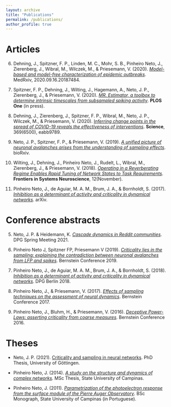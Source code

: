 ```yaml
---
layout: archive
title: "Publications"
permalink: /publications/
author_profile: true
---
```


# Articles

6. Dehning, J., Spitzner, F. P., Linden, M. C., Mohr, S. B., Pinheiro Neto, J., Zierenberg, J., Wibral, M., Wilczek, M., & Priesemann, V. (2020). [*Model-based and model-free characterization of epidemic outbreaks*](http://medrxiv.org/content/early/2020/09/18/2020.09.16.20187484.abstract). MedRxiv, 2020.09.16.20187484. 

5. Spitzner, F. P., Dehning, J., Wilting, J., Hagemann, A., Neto, J. P., Zierenberg, J., & Priesemann, V. (2020). [*MR. Estimator, a toolbox to determine intrinsic timescales from subsampled spiking activity*](http://arxiv.org/abs/2007.03367). **PLOS One** (in press).

4. Dehning, J., Zierenberg, J., Spitzner, F. P., Wibral, M., Neto, J. P., Wilczek, M., & Priesemann, V. (2020). [I*nferring change points in the spread of COVID-19 reveals the effectiveness of interventions*](https://doi.org/10.1126/science.abb9789). **Science**, 369(6500), eabb9789. 

3. Neto, J. P., Spitzner, F. P., & Priesemann, V. (2019). [*A unified picture of neuronal avalanches arises from the understanding of sampling effects*](https://doi.org/10.1101/759613). bioRxiv. 

2. Wilting, J., Dehning, J., Pinheiro Neto, J., Rudelt, L., Wibral, M., Zierenberg, J., & Priesemann, V. (2018). [*Operating in a Reverberating Regime Enables Rapid Tuning of Network States to Task Requirements*]( https://doi.org/10.3389/fnsys.2018.00055). **Frontiers in Systems Neuroscience**, 12(November).

1. Pinheiro Neto, J., de Aguiar, M. A. M., Brum, J. A., & Bornholdt, S. (2017). [*Inhibition as a determinant of activity and criticality in dynamical networks*](http://arxiv.org/abs/1712.08816). arXiv.


# Conference abstracts

5. Neto, J. P. & Heidemann, K. [*Cascade dynamics in Reddit communities*](https://www.dpg-verhandlungen.de/year/2021/conference/bpcppdysoe/part/soe/session/3/contribution/7?lang=en). DPG Spring Meeting 2021.

4. Pinheiro Neto J, Spitzner FP, Priesemann V (2019). [*Criticality lies in the sampling: explaining the contradiction between neuronal avalanches from LFP and spikes*](https://doi.org/10.12751/nncn.bc2019.0122). Bernstein Conference 2019.

3. Pinheiro Neto, J., de Aguiar, M. A. M., Brum, J. A., & Bornholdt, S. (2018). [*Inhibition as a determinant of activity and criticality in dynamical networks*](https://www.dpg-verhandlungen.de/year/2018/conference/berlin/part/dy/session/73/contribution/6?lang=en). DPG Berlin 2018.

2. Pinheiro Neto, J., & Priesemann, V. (2017). [*Effects of sampling techniques on the assessment of neural dynamics*](https://doi.org/10.12751/nncn.bc2017.0169). Bernstein Conference 2017.

1. Pinheiro Neto, J., Bluhm, H., & Priesemann, V. (2016). [*Deceptive Power-Laws: asserting criticality from coarse measures*](https://doi.org/10.12751/nncn.bc2016.0167). Bernstein Conference 2016.

# Theses

- Neto, J. P. (2021). [Criticality and sampling in neural networks](http://joaopn.github.io/files/dissertations/PhD_Thesis.pdf). PhD Thesis, University of Göttingen.

- Pinheiro Neto, J. (2014). [*A study on the structure and dynamics of complex networks*](http://joaopn.github.io/files/dissertations/MSc_Dissertation.pdf). MSc Thesis, State University of Campinas.

- Pinheiro Neto, J. (2011). [*Parametrization of the photoelectron response from the surface module of the Pierre Auger Observatory*](http://joaopn.github.io/files/dissertations/BSc_Monograph.pdf). BSc Monograph, State University of Campinas (in Portuguese). 